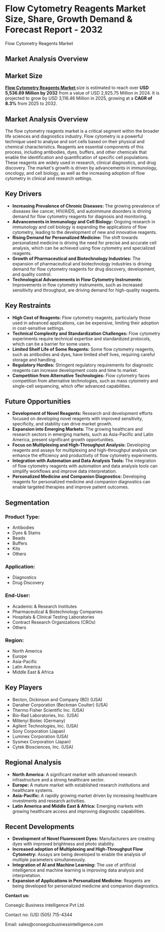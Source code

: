 # Flow Cytometry Reagents Market Size, Share, Growth Demand & Forecast Report - 2032
Flow Cytometry Reagents Market</h1>
<h2 class="text-xl sm:text-2xl font-semibold text-gray-600 mt-2">Market Analysis Overview</h2>
        </header>


<h2 class="text-2xl font-semibold text-gray-700 mb-4 pb-2 border-b-2 border-gray-200">Market Size</h2>
<p class="text-gray-600 leading-relaxed">
    <a href="https://www.consegicbusinessintelligence.com/flow-cytometry-reagents-market"><b> Flow Cytometry Reagents Market </b></a> size is estimated to reach over <strong>USD 5,536.69 Million by 2032</strong> from a value of USD 2,925.75 Million in 2024. It is projected to grow by USD 3,116.46 Million in 2025, growing at a <strong>CAGR of 8.3%</strong> from 2025 to 2032.
</p>
        </section>


<h2 class="text-2xl font-semibold text-gray-700 mb-4 pb-2 border-b-2 border-gray-200">Market Analysis Overview</h2>
<p class="text-gray-600 leading-relaxed">
    The flow cytometry reagents market is a critical segment within the broader life sciences and diagnostics industry. Flow cytometry is a powerful technique used to analyse and sort cells based on their physical and chemical characteristics. Reagents are essential components of this process, including antibodies, dyes, buffers, and other chemicals that enable the identification and quantification of specific cell populations. These reagents are widely used in research, clinical diagnostics, and drug discovery. The market's growth is driven by advancements in immunology, oncology, and cell biology, as well as the increasing adoption of flow cytometry in clinical and research settings.
</p>
        </section>


<h2 class="text-2xl font-semibold text-gray-700 mb-4 pb-2 border-b-2 border-gray-200">Key Drivers</h2>
<ul class="list-disc list-inside space-y-2 text-gray-600 leading-relaxed">
    <li><strong>Increasing Prevalence of Chronic Diseases:</strong> The growing prevalence of diseases like cancer, HIV/AIDS, and autoimmune disorders is driving demand for flow cytometry reagents for diagnosis and monitoring.</li>
    <li><strong>Advancements in Immunology and Cell Biology:</strong> Ongoing research in immunology and cell biology is expanding the applications of flow cytometry, leading to the development of new and innovative reagents.</li>
    <li><strong>Rising Demand for Personalized Medicine:</strong> The shift towards personalized medicine is driving the need for precise and accurate cell analysis, which can be achieved using flow cytometry and specialized reagents.</li>
    <li><strong>Growth of Pharmaceutical and Biotechnology Industries:</strong> The expansion of pharmaceutical and biotechnology industries is driving demand for flow cytometry reagents for drug discovery, development, and quality control.</li>
    <li><strong>Technological Advancements in Flow Cytometry Instruments:</strong> Improvements in flow cytometry instruments, such as increased sensitivity and throughput, are driving demand for high-quality reagents.</li>
</ul>
        </section>


<h2 class="text-2xl font-semibold text-gray-700 mb-4 pb-2 border-b-2 border-gray-200">Key Restraints</h2>
<ul class="list-disc list-inside space-y-2 text-gray-600 leading-relaxed">
    <li><strong>High Cost of Reagents:</strong> Flow cytometry reagents, particularly those used in advanced applications, can be expensive, limiting their adoption in cost-sensitive settings.</li>
    <li><strong>Technical Complexity and Standardization Challenges:</strong> Flow cytometry experiments require technical expertise and standardized protocols, which can be a barrier for some users.</li>
    <li><strong>Limited Shelf Life of Some Reagents:</strong> Some flow cytometry reagents, such as antibodies and dyes, have limited shelf lives, requiring careful storage and handling.</li>
    <li><strong>Regulatory Hurdles:</strong> Stringent regulatory requirements for diagnostic reagents can increase development costs and time to market.</li>
    <li><strong>Competition from Alternative Technologies:</strong> Flow cytometry faces competition from alternative technologies, such as mass cytometry and single-cell sequencing, which offer advanced capabilities.</li>
</ul>
        </section>


<h2 class="text-2xl font-semibold text-gray-700 mb-4 pb-2 border-b-2 border-gray-200">Future Opportunities</h2>
<ul class="list-disc list-inside space-y-2 text-gray-600 leading-relaxed">
    <li><strong>Development of Novel Reagents:</strong> Research and development efforts focused on developing novel reagents with improved sensitivity, specificity, and stability can drive market growth.</li>
    <li><strong>Expansion into Emerging Markets:</strong> The growing healthcare and research sectors in emerging markets, such as Asia-Pacific and Latin America, present significant growth opportunities.</li>
    <li><strong>Focus on Multiplexing and High-Throughput Analysis:</strong> Developing reagents and assays for multiplexing and high-throughput analysis can enhance the efficiency and productivity of flow cytometry experiments.</li>
    <li><strong>Integration with Automation and Data Analysis Tools:</strong> The integration of flow cytometry reagents with automation and data analysis tools can simplify workflows and improve data interpretation.</li>
    <li><strong>Personalized Medicine and Companion Diagnostics:</strong> Developing reagents for personalized medicine and companion diagnostics can enable targeted therapies and improve patient outcomes.</li>
</ul>
        </section>


<h2 class="text-2xl font-semibold text-gray-700 mb-4 pb-2 border-b-2 border-gray-200">Segmentation</h2>
<div class="grid grid-cols-1 sm:grid-cols-2 lg:grid-cols-3 gap-6">
    <div class="bg-gray-50 p-6 rounded-lg border border-gray-200">
        <h3 class="font-bold text-gray-800 mb-2">Product Type:</h3>
        <ul class="list-disc list-inside text-sm text-gray-600 space-y-1">
<li>Antibodies</li>
<li>Dyes & Stains</li>
<li>Beads</li>
<li>Buffers</li>
<li>Kits</li>
<li>Others</li>
        </ul>
    </div>
    <div class="bg-gray-50 p-6 rounded-lg border border-gray-200">
        <h3 class="font-bold text-gray-800 mb-2">Application:</h3>
        <ul class="list-disc list-inside text-sm text-gray-600 space-y-1">
<li>Diagnostics</li>
<li>Drug Discovery</li>
        </ul>
    </div>
    <div class="bg-gray-50 p-6 rounded-lg border border-gray-200">
        <h3 class="font-bold text-gray-800 mb-2">End-User:</h3>
        <ul class="list-disc list-inside text-sm text-gray-600 space-y-1">
<li>Academic & Research Institutes</li>
<li>Pharmaceutical & Biotechnology Companies</li>
<li>Hospitals & Clinical Testing Laboratories</li>
<li>Contract Research Organizations (CROs)</li>
<li>Others</li>
        </ul>
    </div>
    <div class="bg-gray-50 p-6 rounded-lg border border-gray-200">
        <h3 class="font-bold text-gray-800 mb-2">Region:</h3>
        <ul class="list-disc list-inside text-sm text-gray-600 space-y-1">
<li>North America</li>
<li>Europe</li>
<li>Asia-Pacific</li>
<li>Latin America</li>
<li>Middle East & Africa</li>
        </ul>
    </div>
</div>
        </section>


<h2 class="text-2xl font-semibold text-gray-700 mb-4 pb-2 border-b-2 border-gray-200">Key Players</h2>
<ul class="list-disc list-inside space-y-1 text-gray-600">
    <li>Becton, Dickinson and Company (BD) (USA)</li>
    <li>Danaher Corporation (Beckman Coulter) (USA)</li>
    <li>Thermo Fisher Scientific Inc. (USA)</li>
    <li>Bio-Rad Laboratories, Inc. (USA)</li>
    <li>Miltenyi Biotec (Germany)</li>
    <li>Agilent Technologies, Inc. (USA)</li>
    <li>Sony Corporation (Japan)</li>
    <li>Luminex Corporation (USA)</li>
    <li>Sysmex Corporation (Japan)</li>
    <li>Cytek Biosciences, Inc. (USA)</li>
</ul>
        </section>


<h2 class="text-2xl font-semibold text-gray-700 mb-4 pb-2 border-b-2 border-gray-200">Regional Analysis</h2>
<ul class="list-disc list-inside space-y-2 text-gray-600 leading-relaxed">
    <li><strong>North America:</strong> A significant market with advanced research infrastructure and a strong healthcare sector.</li>
    <li><strong>Europe:</strong> A mature market with established research institutions and healthcare systems.</li>
    <li><strong>Asia-Pacific:</strong> A rapidly growing market driven by increasing healthcare investments and research activities.</li>
    <li><strong>Latin America and Middle East & Africa:</strong> Emerging markets with growing healthcare access and improving diagnostic capabilities.</li>
</ul>
        </section>
        

<h2 class="text-2xl font-semibold text-gray-700 mb-4 pb-2 border-b-2 border-gray-200">Recent Developments</h2>
<ul class="list-disc list-inside space-y-2 text-gray-600 leading-relaxed">
    <li><strong>Development of Novel Fluorescent Dyes:</strong> Manufacturers are creating dyes with improved brightness and photo stability.</li>
    <li><strong>Increased adoption of Multiplexing and High-Throughput Flow Cytometry:</strong> Assays are being developed to enable the analysis of multiple parameters simultaneously.</li>
    <li><strong>Integration of AI and Machine Learning:</strong> The use of artificial intelligence and machine learning is improving data analysis and interpretation.</li>
    <li><strong>Expansion of Applications in Personalized Medicine:</strong> Reagents are being developed for personalized medicine and companion diagnostics.</li>
</ul>
        </section>

<p><strong>Contact us:</strong></p>
<p>Consegic Business intelligence Pvt Ltd.</p>
<p>Contact no: (US) (505) 715-4344</p>
<p>Email: sales@consegicbusinessintelligence.com</p>
        </footer>


</body>
</html>


